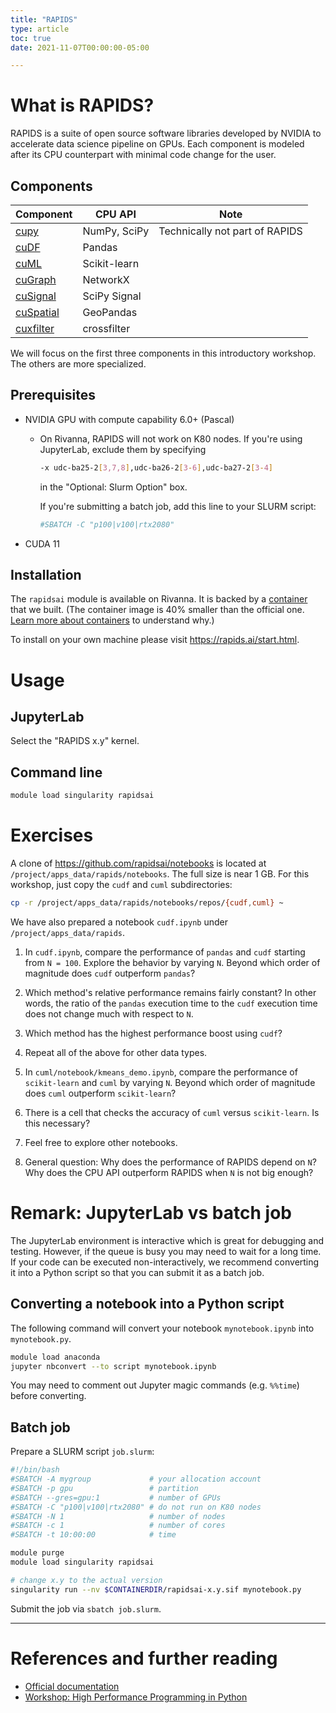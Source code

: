 ```yaml
---
title: "RAPIDS"
type: article 
toc: true
date: 2021-11-07T00:00:00-05:00

---
```


# What is RAPIDS?

RAPIDS is a suite of open source software libraries developed by NVIDIA to accelerate data science pipeline on GPUs. Each component is modeled after its CPU counterpart with minimal code change for the user.

## Components

|Component| CPU API | Note|
|---|---|---|
| [cupy](https://github.com/cupy/cupy) | NumPy, SciPy | Technically not part of RAPIDS |
| [cuDF](https://github.com/rapidsai/cudf) | Pandas | |
| [cuML](https://github.com/rapidsai/cuml) | Scikit-learn | |
| [cuGraph](https://github.com/rapidsai/cugraph) | NetworkX | |
| [cuSignal](https://github.com/rapidsai/cusignal) | SciPy Signal| |
| [cuSpatial](https://github.com/rapidsai/cuspatial) | GeoPandas | |
| [cuxfilter](https://github.com/rapidsai/cuxfilter) | crossfilter | |

We will focus on the first three components in this introductory workshop. The others are more specialized.

## Prerequisites

- NVIDIA GPU with compute capability 6.0+ (Pascal)
    - On Rivanna, RAPIDS will not work on K80 nodes. If you're using JupyterLab, exclude them by specifying
        ```bash
        -x udc-ba25-2[3,7,8],udc-ba26-2[3-6],udc-ba27-2[3-4]
        ```
        in the "Optional: Slurm Option" box.

        If you're submitting a batch job, add this line to your SLURM script:
        ```bash
        #SBATCH -C "p100|v100|rtx2080"
        ```
- CUDA 11

## Installation

The `rapidsai` module is available on Rivanna. It is backed by a [container](https://github.com/uvarc/rivanna-docker/tree/master/rapidsai) that we built. (The container image is 40% smaller than the official one. [Learn more about containers](/workshops/building-containers) to understand why.)

To install on your own machine please visit <https://rapids.ai/start.html>.

# Usage

## JupyterLab

Select the "RAPIDS x.y" kernel.

## Command line

```bash
module load singularity rapidsai
```

# Exercises

A clone of <https://github.com/rapidsai/notebooks> is located at `/project/apps_data/rapids/notebooks`. The full size is near 1 GB. For this workshop, just copy the `cudf` and `cuml` subdirectories:

```bash
cp -r /project/apps_data/rapids/notebooks/repos/{cudf,cuml} ~
```

We have also prepared a notebook `cudf.ipynb` under `/project/apps_data/rapids`. 

1. In `cudf.ipynb`, compare the performance of `pandas` and `cudf` starting from `N = 100`. Explore the behavior by varying `N`. Beyond which order of magnitude does `cudf` outperform `pandas`?

1. Which method's relative performance remains fairly constant? In other words, the ratio of the `pandas` execution time to the `cudf` execution time does not change much with respect to `N`.

1. Which method has the highest performance boost using `cudf`?

1. Repeat all of the above for other data types.

1. In `cuml/notebook/kmeans_demo.ipynb`, compare the performance of `scikit-learn` and `cuml` by varying `N`. Beyond which order of magnitude does `cuml` outperform `scikit-learn`?

1. There is a cell that checks the accuracy of `cuml` versus `scikit-learn`. Is this necessary?

1. Feel free to explore other notebooks.

1. General question: Why does the performance of RAPIDS depend on `N`? Why does the CPU API outperform RAPIDS when `N` is not big enough?

# Remark: JupyterLab vs batch job

The JupyterLab environment is interactive which is great for debugging and testing. However, if the queue is busy you may need to wait for a long time. If your code can be executed non-interactively, we recommend converting it into a Python script so that you can submit it as a batch job. 

## Converting a notebook into a Python script

The following command will convert your notebook `mynotebook.ipynb` into `mynotebook.py`.

```bash
module load anaconda
jupyter nbconvert --to script mynotebook.ipynb
```

You may need to comment out Jupyter magic commands (e.g. `%%time`) before converting.

## Batch job

Prepare a SLURM script `job.slurm`:

```bash
#!/bin/bash
#SBATCH -A mygroup             # your allocation account
#SBATCH -p gpu                 # partition
#SBATCH --gres=gpu:1           # number of GPUs
#SBATCH -C "p100|v100|rtx2080" # do not run on K80 nodes
#SBATCH -N 1                   # number of nodes
#SBATCH -c 1                   # number of cores
#SBATCH -t 10:00:00            # time

module purge
module load singularity rapidsai

# change x.y to the actual version
singularity run --nv $CONTAINERDIR/rapidsai-x.y.sif mynotebook.py
```

Submit the job via `sbatch job.slurm`.

---

# References and further reading

- [Official documentation](https://docs.rapids.ai/)
- [Workshop: High Performance Programming in Python](/workshops/python_high_perf/)
